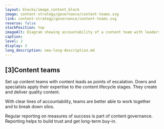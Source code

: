 ```yaml
---
layout: blocks/image_content_block
image: content-strategy/governance/content-teams.svg
link: content-strategy/governance/content-teams.svg
reverse: false
stackPosition: top
imageAlt: Diagram showing accountability of a content team with leaders, doers and specialists
caption: 
level: 2
display: 3
long_description: new-long-description.md
---
```


## [3]Content teams 

Set up content teams with content leads as points of escalation. Doers and specialists apply their expertise to the content lifecycle stages. They create and deliver quality content.

With clear lines of accountability, teams are better able to work together and to break down silos.

Regular reporting on measures of success is part of content governance. Reporting helps to build trust and get long-term buy-in.
